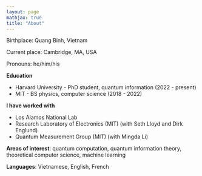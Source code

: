 ```yaml
---
layout: page
mathjax: true
title: "About"
---
```


Birthplace: Quang Binh, Vietnam

Current place: Cambridge, MA, USA

Pronouns: he/him/his


**Education**

* Harvard University - PhD student, quantum information  (2022 - present)
* MIT - BS physics, computer science (2018 - 2022)

**I have worked with**

* Los Alamos National Lab
* Research Laboratory of Electronics (MIT) (with Seth Lloyd and Dirk Englund)
* Quantum Measurement Group (MIT) (with Mingda Li)


<!-- * Used machine learning and mathematical tools to study quantum error-correcting codes
* Developed quantum algorithms for group-equivariant transformations
* Developed quantum(-inspired) algorithms for numerical linear algebra -->

**Areas of interest**: quantum computation, quantum information theory, theoretical computer science, machine learning

**Languages**: Vietnamese, English, French

<!-- Quantum mechanically, I am $ ( \mid nguyen \rangle  + \mid tran \rangle )/ \sqrt{2} $
 -->
